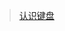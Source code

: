 <!--
 * @Description:
 * @Date: 2020-03-08 21:17:59
 * @LastEditors: Lorin
 * @LastEditTime: 2020-04-04 21:35:39
 -->

> [认识键盘](/posts/know-the-keybord)

